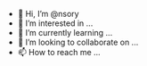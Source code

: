 - 👋 Hi, I’m @nsory
- 👀 I’m interested in ...
- 🌱 I’m currently learning ...
- 💞️ I’m looking to collaborate on ...
- 📫 How to reach me ...

<!---
nsory/nsory is a ✨ special ✨ repository because its `README.md` (this file) appears on your GitHub profile.
You can click the Preview link to take a look at your changes.
--->
